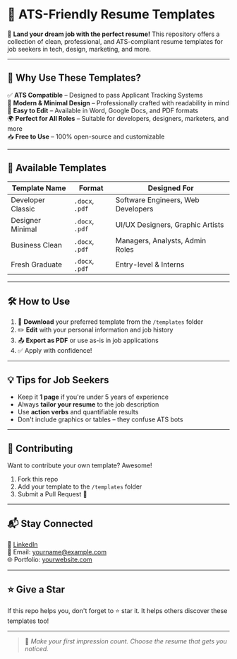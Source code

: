# 📄 ATS-Friendly Resume Templates

🎯 **Land your dream job with the perfect resume!** This repository offers a collection of clean, professional, and ATS-compliant resume templates for job seekers in tech, design, marketing, and more.

---

## 🚀 Why Use These Templates?

✅ **ATS Compatible** – Designed to pass Applicant Tracking Systems  
🎨 **Modern & Minimal Design** – Professionally crafted with readability in mind  
📝 **Easy to Edit** – Available in Word, Google Docs, and PDF formats  
🌍 **Perfect for All Roles** – Suitable for developers, designers, marketers, and more  
📥 **Free to Use** – 100% open-source and customizable

---

## 📂 Available Templates

| Template Name | Format | Designed For |
|---------------|--------|---------------|
| Developer Classic | `.docx`, `.pdf` | Software Engineers, Web Developers |
| Designer Minimal | `.docx`, `.pdf` | UI/UX Designers, Graphic Artists |
| Business Clean | `.docx`, `.pdf` | Managers, Analysts, Admin Roles |
| Fresh Graduate | `.docx`, `.pdf` | Entry-level & Interns |

---

## 🛠 How to Use

1. 🔽 **Download** your preferred template from the `/templates` folder  
2. ✏️ **Edit** with your personal information and job history  
3. 📤 **Export as PDF** or use as-is in job applications  
4. ✅ Apply with confidence!

---

## 💡 Tips for Job Seekers

- Keep it **1 page** if you're under 5 years of experience  
- Always **tailor your resume** to the job description  
- Use **action verbs** and quantifiable results  
- Don't include graphics or tables – they confuse ATS bots  

---

## 🤝 Contributing

Want to contribute your own template? Awesome!  
1. Fork this repo  
2. Add your template to the `/templates` folder  
3. Submit a Pull Request 🚀  

---

## 📬 Stay Connected

🔗 [LinkedIn](https://www.linkedin.com/in/thinakaran-manohar/)  
📧 Email: yourname@example.com  
🌐 Portfolio: [yourwebsite.com](https://thinakaranmanokaran.netlify.app/)

---

## ⭐ Give a Star

If this repo helps you, don't forget to ⭐ star it. It helps others discover these templates too!

---

> 💼 *Make your first impression count. Choose the resume that gets you noticed.*

